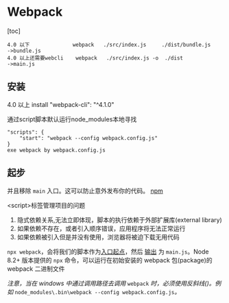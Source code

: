 # Webpack

[toc]

```
4.0 以下              webpack   ./src/index.js     ./dist/bundle.js    ->bundle.js
4.0 以上还需要webcli    webpack   ./src/index.js -o  ./dist              ->main.js
```

## 安装

4.0 以上 install "webpack-cli": "^4.1.0"

通过script脚本默认运行node_modules本地寻找

```
"scripts": {
    "start": "webpack --config webpack.config.js"
}
exe webpack by webpack.config.js
```

## 起步

并且移除 `main` 入口。这可以防止意外发布你的代码。 [npm](https://docs.npmjs.com/files/package.json)

\<script>标签管理项目的问题

1. 隐式依赖关系,无法立即体现，脚本的执行依赖于外部扩展库(external library)
2. 如果依赖不存在，或者引入顺序错误，应用程序将无法正常运行
3. 如果依赖被引入但是并没有使用，浏览器将被迫下载无用代码

`npx webpack`，会将我们的脚本作为[入口起点](https://www.webpackjs.com/concepts/entry-points)，然后 [输出](https://www.webpackjs.com/concepts/output) 为 `main.js`。Node 8.2+ 版本提供的 `npx` 命令，可以运行在初始安装的 webpack 包(package)的 webpack 二进制文件

*注意，当在 windows 中通过调用路径去调用* `webpack` *时，必须使用反斜线()。例如* `node_modules\.bin\webpack --config webpack.config.js`*。*